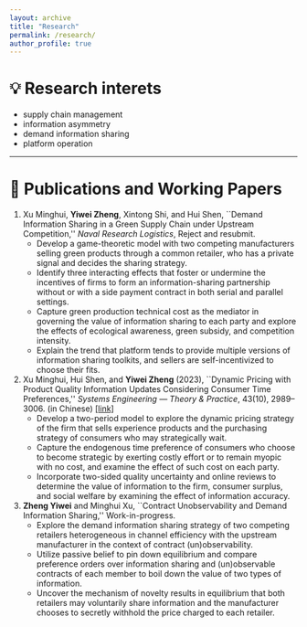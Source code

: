 ```yaml
---
layout: archive
title: "Research"
permalink: /research/
author_profile: true
---
```


# 💡 Research interets
- supply chain management
- information asymmetry
- demand information sharing
- platform operation

---

# 📕 Publications and Working Papers

1. Xu Minghui, **Yiwei Zheng**, Xintong Shi, and Hui Shen, ``Demand Information Sharing in a Green Supply Chain under Upstream Competition,'' *Naval Research Logistics*, Reject and resubmit.
   - Develop a game-theoretic model with two competing manufacturers selling green products through a common retailer, who has a private signal and decides the sharing strategy.
   - Identify three interacting effects that foster or undermine the incentives of firms to form an information-sharing partnership without or with a side payment contract in both serial and parallel settings.
   - Capture green production technical cost as the mediator in governing the value of information sharing to each party and explore the effects of ecological awareness, green subsidy, and competition intensity.
   - Explain the trend that platform tends to provide multiple versions of information sharing toolkits, and sellers are self-incentivized to choose their fits.
2. Xu Minghui, Hui Shen, and **Yiwei Zheng** (2023), ``Dynamic Pricing with Product Quality Information Updates Considering Consumer Time Preferences,'' *Systems Engineering — Theory & Practice*, 43(10), 2989–3006. (in Chinese) [[link]](https://link.cnki.net/urlid/11.2267.N.20230608.1355.010)
   - Develop a two-period model to explore the dynamic pricing strategy of the firm that sells experience products and the purchasing strategy of consumers who may strategically wait.
   - Capture the endogenous time preference of consumers who choose to become strategic by exerting costly effort or to remain myopic with no cost, and examine the effect of such cost on each party.
   - Incorporate two-sided quality uncertainty and online reviews to determine the value of information to the firm, consumer surplus, and social welfare by examining the effect of information accuracy.
3. **Zheng Yiwei** and Minghui Xu, ``Contract Unobservability and Demand Information Sharing,'' Work-in-progress.
   - Explore the demand information sharing strategy of two competing retailers heterogeneous in channel efficiency with the upstream manufacturer in the context of contract (un)observability.
   - Utilize passive belief to pin down equilibrium and compare preference orders over information sharing and (un)observable contracts of each member to boil down the value of two types of information.
   - Uncover the mechanism of novelty results in equilibrium that both retailers may voluntarily share information and the manufacturer chooses to secretly withhold the price charged to each retailer.